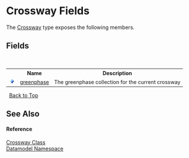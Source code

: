 # Crossway Fields
 

The <a href="bd723da4-3248-d5d5-7e19-6cbadee3d57f">Crossway</a> type exposes the following members.


## Fields
&nbsp;<table><tr><th></th><th>Name</th><th>Description</th></tr><tr><td>![Public field](media/pubfield.gif "Public field")</td><td><a href="f53c95dc-2f3e-f7b1-07bb-a430adf349f5">greenphase</a></td><td>
The greenphase collection for the current crossway</td></tr></table>&nbsp;
<a href="#crossway-fields">Back to Top</a>

## See Also


#### Reference
<a href="bd723da4-3248-d5d5-7e19-6cbadee3d57f">Crossway Class</a><br /><a href="a489f29d-64b3-9193-8c03-5c66a32a78aa">Datamodel Namespace</a><br />